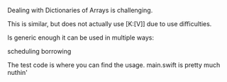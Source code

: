 Dealing with Dictionaries of Arrays is challenging.

This is similar, but does not actually use [K:[V]] due to use difficulties.

Is generic enough it can be used in multiple ways:

scheduling
borrowing

The test code is where you can find the usage. main.swift is pretty much nuthin'

